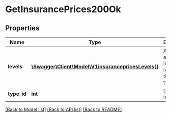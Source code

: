 # GetInsurancePrices200Ok

## Properties
Name | Type | Description | Notes
------------ | ------------- | ------------- | -------------
**levels** | [**\Swagger\Client\Model\V1insurancepricesLevels[]**](V1insurancepricesLevels.md) | A list of a available insurance levels for this ship type | 
**type_id** | **int** | type_id integer | 

[[Back to Model list]](../README.md#documentation-for-models) [[Back to API list]](../README.md#documentation-for-api-endpoints) [[Back to README]](../README.md)


